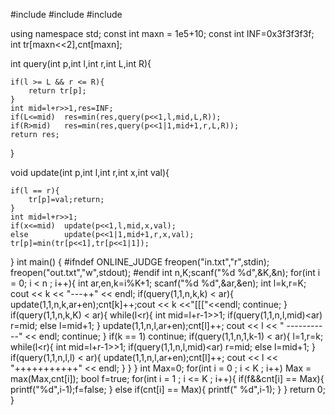 #include <iostream>
#include <cstdio>
#include <algorithm>

using namespace std;
const int maxn = 1e5+10;
const int INF=0x3f3f3f3f;
int tr[maxn<<2],cnt[maxn];

int query(int p,int l,int r,int L,int R){

    if(l >= L && r <= R){
        return tr[p];
    }
    int mid=l+r>>1,res=INF;
    if(L<=mid)  res=min(res,query(p<<1,l,mid,L,R));
    if(R>mid)   res=min(res,query(p<<1|1,mid+1,r,L,R));
    return res;
}

void update(int p,int l,int r,int x,int val){

    if(l == r){
        tr[p]=val;return;
    }
    int mid=l+r>>1;
    if(x<=mid)  update(p<<1,l,mid,x,val);
    else        update(p<<1|1,mid+1,r,x,val);
    tr[p]=min(tr[p<<1],tr[p<<1|1]);
}
int main()
{
#ifndef ONLINE_JUDGE
    freopen("in.txt","r",stdin);
    freopen("out.txt","w",stdout);
#endif
    int n,K;scanf("%d %d",&K,&n);
    for(int i = 0; i < n ; i++){
        int ar,en,k=i%K+1;
        scanf("%d %d",&ar,&en);
        int l=k,r=K;
        cout << k << "---++" << endl;
        if(query(1,1,n,k,k) < ar){
            update(1,1,n,k,ar+en);cnt[k]++;cout << k <<"[[["<<endl;
            continue;
        }
        if(query(1,1,n,k,K) < ar){
            while(l<r){
                int mid=l+r-1>>1;
                if(query(1,1,n,l,mid)<ar)
                    r=mid;
                else l=mid+1;
            }
                update(1,1,n,l,ar+en);cnt[l]++;
            cout <<  l << " -----------" << endl;
            continue;
        }
        if(k == 1)  continue;
        if(query(1,1,n,1,k-1) < ar){
            l=1,r=k;
            while(l<r){
                int mid=l+r-1>>1;
                if(query(1,1,n,l,mid)<ar)
                    r=mid;
                else l=mid+1;
            }
            if(query(1,1,n,l,l) < ar){
                update(1,1,n,l,ar+en);cnt[l]++;
                cout << l << "+++++++++++" << endl;
            }
        }
    }
    int Max=0;
    for(int i = 0 ; i < K ; i++) Max = max(Max,cnt[i]);
    bool f=true;
    for(int i = 1 ; i <= K ; i++){
        if(f&&cnt[i] == Max){
            printf("%d",i-1);f=false;
        }
        else if(cnt[i] == Max){
            printf(" %d",i-1);
        }
    }
    return 0;
}
